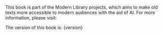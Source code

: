 This book is part of the Modern Library projects, which aims to make old texts more accessible to modern audiences with the aid of AI. For more information, please visit:

The version of this book is: {version}